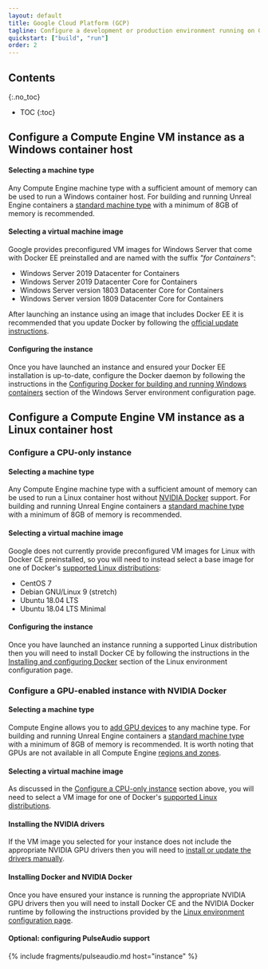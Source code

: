 ```yaml
---
layout: default
title: Google Cloud Platform (GCP)
tagline: Configure a development or production environment running on GCP.
quickstart: ["build", "run"]
order: 2
---
```


## Contents
{:.no_toc}

* TOC
{:toc}


## Configure a Compute Engine VM instance as a Windows container host

#### Selecting a machine type

Any Compute Engine machine type with a sufficient amount of memory can be used to run a Windows container host. For building and running Unreal Engine containers a [standard machine type](https://cloud.google.com/compute/docs/machine-types#standard_machine_types) with a minimum of 8GB of memory is recommended.

#### Selecting a virtual machine image

Google provides preconfigured VM images for Windows Server that come with Docker EE preinstalled and are named with the suffix *"for Containers"*:

- Windows Server 2019 Datacenter for Containers
- Windows Server 2019 Datacenter Core for Containers
- Windows Server version 1803 Datacenter Core for Containers
- Windows Server version 1809 Datacenter Core for Containers

After launching an instance using an image that includes Docker EE it is recommended that you update Docker by following the [official update instructions](https://docs.docker.com/install/windows/docker-ee/#update-docker-engine---enterprise).

#### Configuring the instance

Once you have launched an instance and ensured your Docker EE installation is up-to-date, configure the Docker daemon by following the instructions in the [Configuring Docker for building and running Windows containers](./local-windows-server#configuring-docker-for-building-and-running-windows-containers) section of the Windows Server environment configuration page.


## Configure a Compute Engine VM instance as a Linux container host

### Configure a CPU-only instance

#### Selecting a machine type

Any Compute Engine machine type with a sufficient amount of memory can be used to run a Linux container host without [NVIDIA Docker](../concepts/nvidia-docker) support. For building and running Unreal Engine containers a [standard machine type](https://cloud.google.com/compute/docs/machine-types#standard_machine_types) with a minimum of 8GB of memory is recommended.

#### Selecting a virtual machine image

Google does not currently provide preconfigured VM images for Linux with Docker CE preinstalled, so you will need to instead select a base image for one of Docker's [supported Linux distributions](https://docs.docker.com/install/#supported-platforms):

- CentOS 7
- Debian GNU/Linux 9 (stretch)
- Ubuntu 18.04 LTS
- Ubuntu 18.04 LTS Minimal

#### Configuring the instance

Once you have launched an instance running a supported Linux distribution then you will need to install Docker CE by following the instructions in the [Installing and configuring Docker](./local-linux#installing-and-configuring-docker) section of the Linux environment configuration page.

### Configure a GPU-enabled instance with NVIDIA Docker

#### Selecting a machine type

Compute Engine allows you to [add GPU devices](https://cloud.google.com/compute/docs/gpus/add-gpus) to any machine type. For building and running Unreal Engine containers a [standard machine type](https://cloud.google.com/compute/docs/machine-types#standard_machine_types) with a minimum of 8GB of memory is recommended. It is worth noting that GPUs are not available in all Compute Engine [regions and zones](https://cloud.google.com/compute/docs/regions-zones/).

#### Selecting a virtual machine image

As discussed in the [Configure a CPU-only instance](#configure-a-cpu-only-instance) section above, you will need to select a VM image for one of Docker's [supported Linux distributions](https://docs.docker.com/install/#supported-platforms).

#### Installing the NVIDIA drivers

If the VM image you selected for your instance does not include the appropriate NVIDIA GPU drivers then you will need to [install or update the drivers manually](https://cloud.google.com/compute/docs/gpus/add-gpus#install-gpu-driver).

#### Installing Docker and NVIDIA Docker

Once you have ensured your instance is running the appropriate NVIDIA GPU drivers then you will need to install Docker CE and the NVIDIA Docker runtime by following the instructions provided by the [Linux environment configuration page](./local-linux).

#### Optional: configuring PulseAudio support

{% include fragments/pulseaudio.md host="instance" %}
